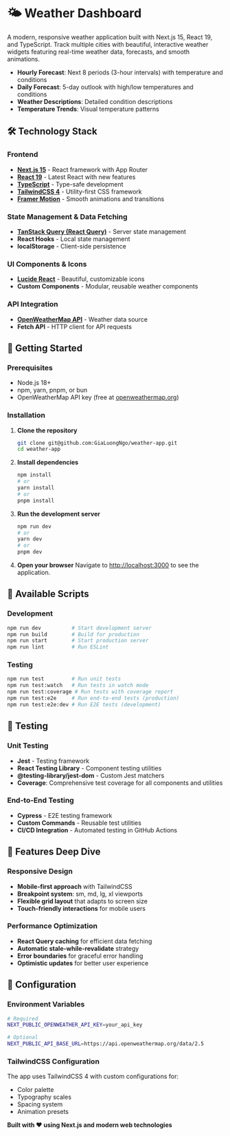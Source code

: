 # 🌤️ Weather Dashboard

A modern, responsive weather application built with Next.js 15, React 19, and TypeScript. Track multiple cities with beautiful, interactive weather widgets featuring real-time weather data, forecasts, and smooth animations.
- **Hourly Forecast**: Next 8 periods (3-hour intervals) with temperature and conditions
- **Daily Forecast**: 5-day outlook with high/low temperatures and conditions
- **Weather Descriptions**: Detailed condition descriptions
- **Temperature Trends**: Visual temperature patterns

## 🛠️ Technology Stack

### Frontend
- **[Next.js 15](https://nextjs.org/)** - React framework with App Router
- **[React 19](https://react.dev/)** - Latest React with new features
- **[TypeScript](https://www.typescriptlang.org/)** - Type-safe development
- **[TailwindCSS 4](https://tailwindcss.com/)** - Utility-first CSS framework
- **[Framer Motion](https://www.framer.com/motion/)** - Smooth animations and transitions

### State Management & Data Fetching
- **[TanStack Query (React Query)](https://tanstack.com/query/latest)** - Server state management
- **React Hooks** - Local state management
- **localStorage** - Client-side persistence

### UI Components & Icons
- **[Lucide React](https://lucide.dev/)** - Beautiful, customizable icons
- **Custom Components** - Modular, reusable weather components

### API Integration
- **[OpenWeatherMap API](https://openweathermap.org/api)** - Weather data source
- **Fetch API** - HTTP client for API requests

## 🚀 Getting Started

### Prerequisites
- Node.js 18+ 
- npm, yarn, pnpm, or bun
- OpenWeatherMap API key (free at [openweathermap.org](https://openweathermap.org/api))

### Installation

1. **Clone the repository**
   ```bash
   git clone git@github.com:GiaLuongNgo/weather-app.git
   cd weather-app
   ```

2. **Install dependencies**
   ```bash
   npm install
   # or
   yarn install
   # or
   pnpm install
   ```

4. **Run the development server**
   ```bash
   npm run dev
   # or
   yarn dev
   # or
   pnpm dev
   ```

5. **Open your browser**
   Navigate to [http://localhost:3000](http://localhost:3000) to see the application.

## 📜 Available Scripts

### Development
```bash
npm run dev          # Start development server
npm run build        # Build for production
npm run start        # Start production server
npm run lint         # Run ESLint
```

### Testing
```bash
npm run test         # Run unit tests
npm run test:watch   # Run tests in watch mode
npm run test:coverage # Run tests with coverage report
npm run test:e2e     # Run end-to-end tests (production)
npm run test:e2e:dev # Run E2E tests (development)
```

## 🧪 Testing

### Unit Testing
- **Jest** - Testing framework
- **React Testing Library** - Component testing utilities
- **@testing-library/jest-dom** - Custom Jest matchers
- **Coverage**: Comprehensive test coverage for all components and utilities

### End-to-End Testing
- **Cypress** - E2E testing framework
- **Custom Commands** - Reusable test utilities
- **CI/CD Integration** - Automated testing in GitHub Actions

## 🎨 Features Deep Dive

### Responsive Design
- **Mobile-first approach** with TailwindCSS
- **Breakpoint system**: sm, md, lg, xl viewports
- **Flexible grid layout** that adapts to screen size
- **Touch-friendly interactions** for mobile users

### Performance Optimization
- **React Query caching** for efficient data fetching
- **Automatic stale-while-revalidate** strategy
- **Error boundaries** for graceful error handling
- **Optimistic updates** for better user experience

## 🔧 Configuration

### Environment Variables
```bash
# Required
NEXT_PUBLIC_OPENWEATHER_API_KEY=your_api_key

# Optional
NEXT_PUBLIC_API_BASE_URL=https://api.openweathermap.org/data/2.5
```

### TailwindCSS Configuration
The app uses TailwindCSS 4 with custom configurations for:
- Color palette
- Typography scales
- Spacing system
- Animation presets

**Built with ❤️ using Next.js and modern web technologies**
